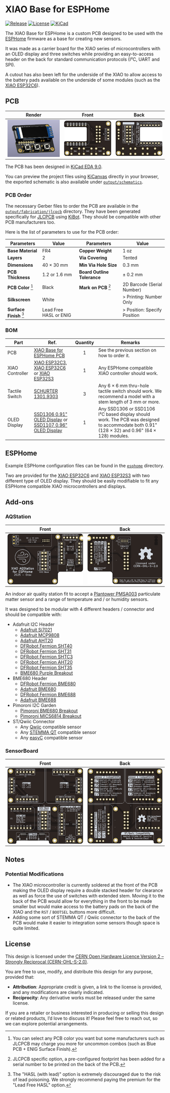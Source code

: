 # XIAO Base for ESPHome

[![Release](https://img.shields.io/github/v/release/0rax/esphome-xiao-base?display_name=release&style=for-the-badge&logo=github&logoColor=white&labelColor=grey)](https://github.com/0rax/esphome-xiao-base/releases/latest)
[![License](https://img.shields.io/badge/License-CERN--OHL--S--2.0-0099B0?style=for-the-badge&logo=opensourcehardware&logoColor=white)](/LICENSE)
[![KiCad](https://img.shields.io/badge/KiCad-v9-orange?style=for-the-badge&logo=kicad&logoColor=white&logoSize=auto)](https://www.kicad.org/)

The XIAO Base for ESPHome is a custom PCB designed to be used with the [ESPHome](https://esphome.io/) firmware as a base for creating new sensors.

It was made as a carrier board for the XIAO series of microcontrollers with an OLED display and three switches while providing an easy-to-access header on the back for standard communication protocols (I²C, UART and SPI).

A cutout has also been left for the underside of the XIAO to allow access to the battery pads available on the underside of some modules (such as the [XIAO ESP32C6]).

## PCB

|           Render            |           Front           |          Back           |
| :-------------------------: | :-----------------------: | :---------------------: |
| [![PCB Render]][PCB Render] | [![PCB Front]][PCB Front] | [![PCB Back]][PCB Back] |

[PCB Render]: assets/pcb-render.png
[PCB Front]: output/pcb/img/pcb-top.png
[PCB Back]: output/pcb/img/pcb-bottom.png

The PCB has been designed in [KiCad EDA 9.0](https://www.kicad.org/).

You can preview the project files using [KiCanvas](https://kicanvas.org/?github=https%3A%2F%2Fgithub.com%2F0rax%2Fesphome-xiao-base%2Ftree%2Fmain%2Fpcb) directly in your browser, the exported schematic is also available under [`output/schematics`](output/schematics/).

### PCB Order

The necessary Gerber files to order the PCB are available in the [`output/fabrication/jlcpcb`](output/fabrication/jlcpcb) directory. They have been generated specifically for [JLCPCB](https://jlcpcb.com/) using [KiBot](https://kibot.readthedocs.io/). They should be compatible with other PCB manufacturers too.

Here is the list of parameters to use for the PCB order:

| Parameters                           | Value                  | Parameters                     | Value                        |
| ------------------------------------ | ---------------------- | ------------------------------ | ---------------------------- |
| **Base Material**                    | FR4                    | **Copper Weight**              | 1 oz                         |
| **Layers**                           | 2                      | **Via Covering**               | Tented                       |
| **Dimensions**                       | 40 × 30 mm             | **Min Via Hole Size**          | 0.3 mm                       |
| **PCB Thickness**                    | 1.2 or 1.6 mm          | **Board Outline Tolerance**    | ± 0.2 mm                     |
| **PCB Color** [^pcb-color]           | Black                  | **Mark on PCB** [^jlcpcb-mark] | 2D Barcode (Serial Number)   |
| **Silkscreen**                       | White                  |                                | > Printing: Number Only      |
| **Surface Finish** [^surface-finish] | Lead Free HASL or ENIG |                                | > Position: Specify Position |

[^pcb-color]: You can select any PCB color you want but some manufacturers such as JLCPCB may charge you more for uncommon combos (such as Blue PCB + ENIG Surface Finish).
[^surface-finish]: The "HASL (with lead)" option is extremely discouraged due to the risk of lead poisoning. We strongly recommend paying the premium for the "Lead Free HASL" option.
[^jlcpcb-mark]: JLCPCB specific option, a pre-configured footprint has been added for a serial number to be printed on the back of the PCB.

### BOM

| Part            | Ref.                                                         | Quantity | Remarks                                                                                                                                       |
| --------------- | ------------------------------------------------------------ | :------: | --------------------------------------------------------------------------------------------------------------------------------------------- |
| PCB             | [XIAO Base for ESPHome PCB](./README.md#pcb)                 |    1     | See the previous section on how to order it.                                                                                                  |
| XIAO Controller | [XIAO ESP32C3], [XIAO ESP32C6] or [XIAO ESP32S3]             |    1     | Any ESPHome compatible XIAO controller should work.                                                                                           |
| Tactile Switch  | [SCHURTER 1301.9303]                                         |    3     | Any 6 × 6 mm thru-hole tactile switch should work. We recommend a model with a stem length of 3 mm or more.                                   |
| OLED Display    | [SSD1306 0.91" OLED Display] or [SSD1107 0.96" OLED Display] |    1     | Any SSD1306 or SSD1106 I²C based display should work. The PCB was designed to accommodate both 0.91" (128 × 32) and 0.96" (64 × 128) modules. |

[SSD1306 0.91" OLED Display]: https://www.aliexpress.com/item/32777216785.html
[SSD1107 0.96" OLED Display]: https://aliexpress.com/item/1005005814186982.html
[XIAO ESP32C3]: https://www.seeedstudio.com/Seeed-XIAO-ESP32C3-p-5431.html
[XIAO ESP32C6]: https://www.seeedstudio.com/Seeed-Studio-XIAO-ESP32C6-p-5884.html
[XIAO ESP32S3]: https://www.seeedstudio.com/XIAO-ESP32S3-p-5627.html
[SCHURTER 1301.9303]: https://www.digikey.com/en/products/detail/schurter-inc/1301-9303/3189753

## ESPHome

Example ESPHome configuration files can be found in the [`esphome`](esphome/) directory.

Two are provided for the [XIAO ESP32C6] and [XIAO ESP32S3] with two different type of OLED display.
They should be easily modifiable to fit any ESPHome compatible XIAO microcontrollers and displays.

## Add-ons

### AQStation

|                 Front                 |                Back                 |
| :-----------------------------------: | :---------------------------------: |
| [![AQStation Front]][AQStation Front] | [![AQStation Back]][AQStation Back] |

[AQStation Front]: output/addons/aqstation/img/aqstation-top.png
[AQStation Back]: output/addons/aqstation/img/aqstation-bottom.png

An indoor air quality station fit to accept a [Plantower PMSA003](https://plantower.com/en/products_33/77.html) particulate matter sensor and a range of temperature and / or humidity sensors.

It was designed to be modular with 4 different headers / connector and should be compatible with:

- Adafruit I2C Header
  - [Adafruit Si7021](https://www.adafruit.com/product/3251)
  - [Adafruit MCP9808](https://www.adafruit.com/product/1782)
  - [Adafruit AHT20](https://www.adafruit.com/product/4566)
  - [DFRobot Fermion SHT40](https://www.dfrobot.com/product-2437.html)
  - [DFRobot Fermion SHT31](https://www.dfrobot.com/product-2013.html)
  - [DFRobot Fermion SHTC3](https://www.dfrobot.com/product-2436.html)
  - [DFRobot Fermion AHT20](https://www.dfrobot.com/product-2603.html)
  - [DFRobot Fermion SHT35](https://www.dfrobot.com/product-2016.html)
  - [BME680 Purple Breakout](https://www.studiopieters.nl/bme680-gas-sensor/)
- BME680 Header
  - [DFRobot Fermion BME680](https://www.dfrobot.com/product-2143.html)
  - [Adafruit BME680](https://www.adafruit.com/product/3660)
  - [DFRobot Fermion BME688](https://www.dfrobot.com/product-2918.html)
  - [Adafruit BME688](https://www.adafruit.com/product/5046)
- Pimoroni I2C Garden
  - [Pimoroni BME680 Breakout](https://shop.pimoroni.com/products/bme680-breakout)
  - [Pimoroni MICS6814 Breakout](https://shop.pimoroni.com/products/mics6814-gas-sensor-breakout)
- ST/Qwiic Connector
  - Any [Qwiic](https://www.sparkfun.com/qwiic) compatible sensor
  - Any [STEMMA QT](https://learn.adafruit.com/introducing-adafruit-stemma-qt/what-is-stemma-qt) compatible sensor
  - Any [easyC](https://soldered.com/easyC/) compatible sensor

### SensorBoard

|                   Front                   |                  Back                   |
| :---------------------------------------: | :-------------------------------------: |
| [![SensorBoard Front]][SensorBoard Front] | [![SensorBoard Back]][SensorBoard Back] |

[SensorBoard Front]: output/addons/sensorboard/img/sensorboard-top.png
[SensorBoard Back]: output/addons/sensorboard/img/sensorboard-bottom.png

## Notes

### Potential Modifications

- The XIAO microcontroller is currently soldered at the front of the PCB making the OLED display require a double stacked header for clearance as well as force the use of switches with extended stem. Moving it to the back of the PCB would allow for everything in the front to be made smaller but would make access to the battery pads on the back of the XIAO and the `RST` / `BOOTSEL` buttons more difficult.
- Adding some sort of STEMMA QT / Qwiic connector to the back of the PCB would make it easier to integration some sensors though space is quite limited.

## License

This design is licensed under the [CERN Open Hardware Licence Version 2 – Strongly Reciprocal (CERN-OHL-S-2.0)](https://opensource.org/license/cern-ohl-s).

You are free to use, modify, and distribute this design for any purpose, provided that:

- **Attribution**: Appropriate credit is given, a link to the license is provided, and any modifications are clearly indicated.
- **Reciprocity**: Any derivative works must be released under the same license.

If you are a retailer or business interested in producing or selling this design or related products, I’d love to discuss it! Please feel free to reach out, so we can explore potential arrangements.
